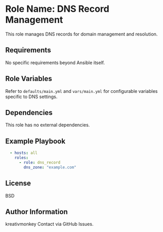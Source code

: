 Role Name: DNS Record Management
=============================

This role manages DNS records for domain management and resolution.

Requirements
------------

No specific requirements beyond Ansible itself.

Role Variables
--------------

Refer to `defaults/main.yml` and `vars/main.yml` for configurable variables specific to DNS settings.

Dependencies
------------

This role has no external dependencies.

Example Playbook
----------------

```yaml
  - hosts: all
    roles:
      - role: dns_record
        dns_zone: "example.com"
```

License
-------

BSD

Author Information
------------------

kreativmonkey
Contact via GitHub Issues.

